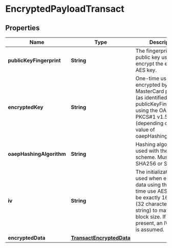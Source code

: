 

# EncryptedPayloadTransact


## Properties

| Name | Type | Description | Notes |
|------------ | ------------- | ------------- | -------------|
|**publicKeyFingerprint** | **String** | The fingerprint of the public key used to encrypt the ephemeral AES key.  |  [optional] |
|**encryptedKey** | **String** | One-time use AES key encrypted by the MasterCard public key (as identified by publicKeyFingerprint) using the OAEP or PKCS#1 v1.5 scheme (depending on the value of oaepHashingAlgorithm.  |  [optional] |
|**oaepHashingAlgorithm** | **String** | Hashing algorithm used with the OAEP scheme. Must be either SHA256 or SHA512.  |  [optional] |
|**iv** | **String** | The initialization vector used when encrypting data using the one-time use AES key. Must be exactly 16 bytes (32 character hex string) to match the block size. If not present, an IV of zero is assumed.  |  [optional] |
|**encryptedData** | [**TransactEncryptedData**](TransactEncryptedData.md) |  |  [optional] |



